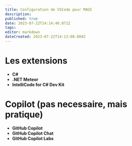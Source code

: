 ```yaml
---
title: Configuration de VSCode pour MAUI
description: 
published: true
date: 2023-07-22T14:14:40.071Z
tags: 
editor: markdown
dateCreated: 2023-07-22T14:13:08.084Z
---
```


# Les extensions
- **C#**
- **.NET Meteor**
- **IntelliCode for C# Dev Kit**
# Copilot (pas necessaire, mais pratique)
- **GitHub Copilot**
- **GitHub Copilot Chat**
- **GitHub Copilot Labs**